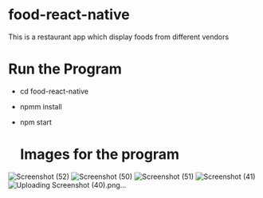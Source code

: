 # food-react-native
This is a restaurant app which display foods from different vendors

# Run the Program
- cd food-react-native
- npmm install
- npm start

  # Images for the program
  
![Screenshot (52)](https://github.com/Alex1-ai/food-react-native/assets/78540958/0dc25246-1b8f-449c-8910-99faaced827a)
![Screenshot (50)](https://github.com/Alex1-ai/food-react-native/assets/78540958/12ac326a-f220-4725-8945-5c17da575b1c)
![Screenshot (51)](https://github.com/Alex1-ai/food-react-native/assets/78540958/ed6fe76b-5f6a-46db-805c-327acf17773f)
![Screenshot (41)](https://github.com/Alex1-ai/food-react-native/assets/78540958/c461d722-dd69-4d90-a6fb-4628dee1089a)
![Uploading Screenshot (40).png…]()
